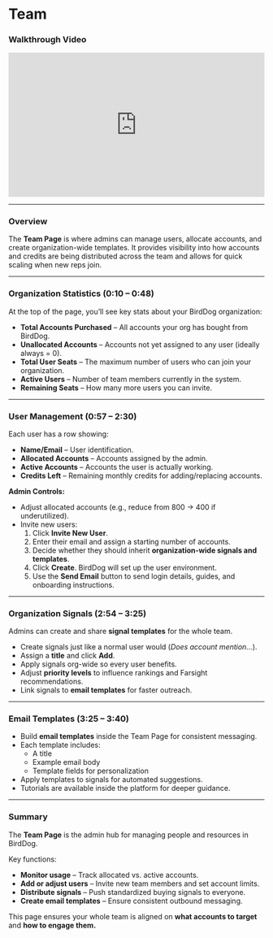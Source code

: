 # Team

### Walkthrough Video
<div style="position: relative; padding-bottom: 56.25%; height: 0;">
  <iframe src="https://www.loom.com/embed/f5fb8aa3d914454b93e614a9e35ee808?sid=9c49a397-4aee-4777-bab2-e6c5a2ccc690" 
          frameborder="0" webkitallowfullscreen mozallowfullscreen allowfullscreen 
          style="position: absolute; top: 0; left: 0; width: 100%; height: 100%;">
  </iframe>
</div>

---

### Overview
The **Team Page** is where admins can manage users, allocate accounts, and create organization-wide templates. It provides visibility into how accounts and credits are being distributed across the team and allows for quick scaling when new reps join.

---

### Organization Statistics (0:10 – 0:48)
At the top of the page, you’ll see key stats about your BirdDog organization:
- **Total Accounts Purchased** – All accounts your org has bought from BirdDog.  
- **Unallocated Accounts** – Accounts not yet assigned to any user (ideally always = 0).  
- **Total User Seats** – The maximum number of users who can join your organization.  
- **Active Users** – Number of team members currently in the system.  
- **Remaining Seats** – How many more users you can invite.  

---

### User Management (0:57 – 2:30)
Each user has a row showing:
- **Name/Email** – User identification.  
- **Allocated Accounts** – Accounts assigned by the admin.  
- **Active Accounts** – Accounts the user is actually working.  
- **Credits Left** – Remaining monthly credits for adding/replacing accounts.  

**Admin Controls:**  
- Adjust allocated accounts (e.g., reduce from 800 → 400 if underutilized).  
- Invite new users:
  1. Click **Invite New User**.  
  2. Enter their email and assign a starting number of accounts.  
  3. Decide whether they should inherit **organization-wide signals and templates**.  
  4. Click **Create**. BirdDog will set up the user environment.  
  5. Use the **Send Email** button to send login details, guides, and onboarding instructions.  

---

### Organization Signals (2:54 – 3:25)
Admins can create and share **signal templates** for the whole team.  
- Create signals just like a normal user would (*Does account mention…*).  
- Assign a **title** and click **Add**.  
- Apply signals org-wide so every user benefits.  
- Adjust **priority levels** to influence rankings and Farsight recommendations.  
- Link signals to **email templates** for faster outreach.

---

### Email Templates (3:25 – 3:40)
- Build **email templates** inside the Team Page for consistent messaging.  
- Each template includes:  
  - A title  
  - Example email body  
  - Template fields for personalization  
- Apply templates to signals for automated suggestions.  
- Tutorials are available inside the platform for deeper guidance.  

---

### Summary
The **Team Page** is the admin hub for managing people and resources in BirdDog.  

Key functions:  
- **Monitor usage** – Track allocated vs. active accounts.  
- **Add or adjust users** – Invite new team members and set account limits.  
- **Distribute signals** – Push standardized buying signals to everyone.  
- **Create email templates** – Ensure consistent outbound messaging.  

This page ensures your whole team is aligned on **what accounts to target** and **how to engage them.**
